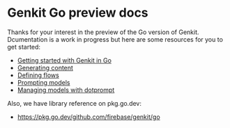 # Genkit Go preview docs

Thanks for your interest in the preview of the Go version of Genkit.
Dcumentation is a work in progress but here are some resources for you to get
started:

- [Getting started with Genkit in Go](get-started-go.md)
- [Generating content](models.md)
- [Defining flows](flows.md)
- [Prompting models](prompts.md)
- [Managing models with dotprompt](dotprompt.md)

Also, we have library reference on pkg.go.dev:

- https://pkg.go.dev/github.com/firebase/genkit/go
